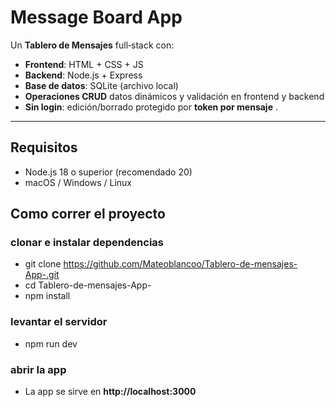 # Message Board App

Un **Tablero de Mensajes** full‑stack con:
- **Frontend**: HTML + CSS + JS
- **Backend**: Node.js + Express
- **Base de datos**: SQLite (archivo local)
- **Operaciones CRUD** datos dinámicos y validación en frontend y backend
- **Sin login**: edición/borrado protegido por **token por mensaje** .

---

## Requisitos

- Node.js 18 o superior (recomendado 20)
- macOS / Windows / Linux

## Como correr el proyecto

### clonar e instalar dependencias

- git clone https://github.com/Mateoblancoo/Tablero-de-mensajes-App-.git
- cd Tablero-de-mensajes-App-
- npm install

### levantar el servidor

- npm run dev

### abrir la app

- La app se sirve en **http://localhost:3000**
